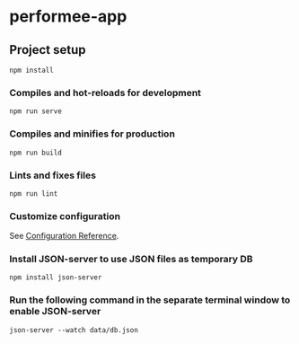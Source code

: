 # performee-app

## Project setup
```
npm install
```

### Compiles and hot-reloads for development
```
npm run serve
```

### Compiles and minifies for production
```
npm run build
```

### Lints and fixes files
```
npm run lint
```

### Customize configuration
See [Configuration Reference](https://cli.vuejs.org/config/).


### Install JSON-server to use JSON files as temporary DB
```
npm install json-server
```

### Run the following command in the separate terminal window to enable JSON-server
```
json-server --watch data/db.json
```